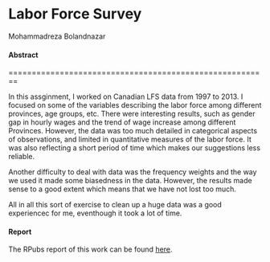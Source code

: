 Labor Force Survey
==================================
Mohammadreza Bolandnazar


#### Abstract
========================================================

  In this assginment, I worked on Canadian LFS data from 1997 to 2013. I focused on some of the variables describing the labor force among different provinces, age groups, etc. There were interesting results, such as gender gap in hourly wages and the trend of wage increase among different Provinces. However, the data was too much detailed in categorical aspects of observations, and limited in quantitative measures of the labor force. It was also reflecting a short period of time which makes our suggestions less reliable. 

Another difficulty to deal with data was the frequency weights and the way we used it made some biasedness in the data. However, the results made sense to a good extent which means that we have not lost too much. 

All in all this sort of exercise to clean up a huge data was a good experiencec for me, eventhough it took a lot of time.

#### Report
The RPubs report of this work can be found [here](http://rpubs.com/aref/stat545a-2013-hw06_bolandnazar-moh).


